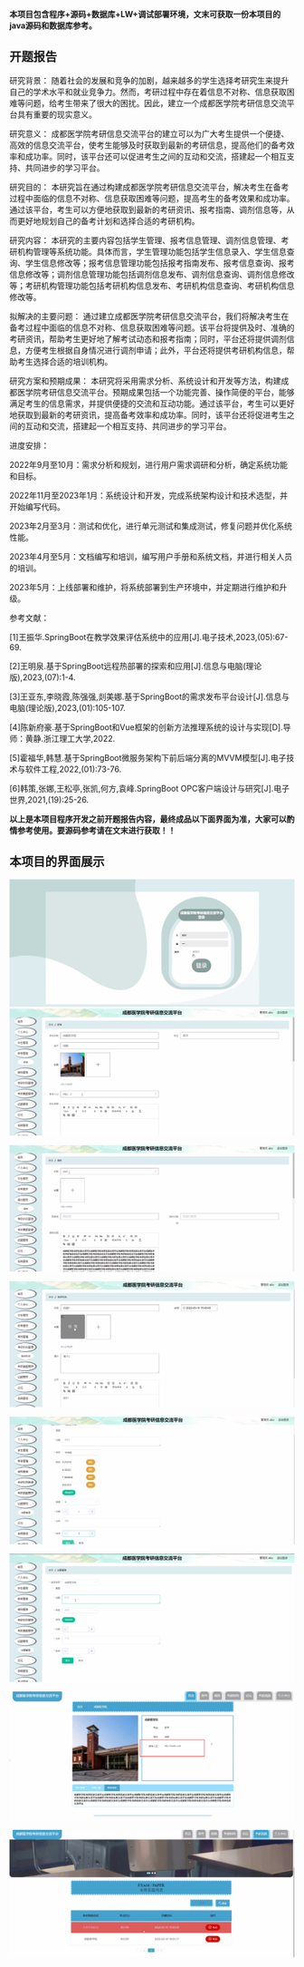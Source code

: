 ****本项目包含程序+源码+数据库+LW+调试部署环境，文末可获取一份本项目的java源码和数据库参考。****

## ******开题报告******

研究背景：
随着社会的发展和竞争的加剧，越来越多的学生选择考研究生来提升自己的学术水平和就业竞争力。然而，考研过程中存在着信息不对称、信息获取困难等问题，给考生带来了很大的困扰。因此，建立一个成都医学院考研信息交流平台具有重要的现实意义。

研究意义：
成都医学院考研信息交流平台的建立可以为广大考生提供一个便捷、高效的信息交流平台，使考生能够及时获取到最新的考研信息，提高他们的备考效率和成功率。同时，该平台还可以促进考生之间的互动和交流，搭建起一个相互支持、共同进步的学习平台。

研究目的：
本研究旨在通过构建成都医学院考研信息交流平台，解决考生在备考过程中面临的信息不对称、信息获取困难等问题，提高考生的备考效果和成功率。通过该平台，考生可以方便地获取到最新的考研资讯、报考指南、调剂信息等，从而更好地规划自己的备考计划和选择合适的考研机构。

研究内容：
本研究的主要内容包括学生管理、报考信息管理、调剂信息管理、考研机构管理等系统功能。具体而言，学生管理功能包括学生信息录入、学生信息查询、学生信息修改等；报考信息管理功能包括报考指南发布、报考信息查询、报考信息修改等；调剂信息管理功能包括调剂信息发布、调剂信息查询、调剂信息修改等；考研机构管理功能包括考研机构信息发布、考研机构信息查询、考研机构信息修改等。

拟解决的主要问题：
通过建立成都医学院考研信息交流平台，我们将解决考生在备考过程中面临的信息不对称、信息获取困难等问题。该平台将提供及时、准确的考研资讯，帮助考生更好地了解考试动态和报考指南；同时，平台还将提供调剂信息，方便考生根据自身情况进行调剂申请；此外，平台还将提供考研机构信息，帮助考生选择合适的培训机构。

研究方案和预期成果：
本研究将采用需求分析、系统设计和开发等方法，构建成都医学院考研信息交流平台。预期成果包括一个功能完善、操作简便的平台，能够满足考生的信息需求，并提供便捷的交流和互动功能。通过该平台，考生可以更好地获取到最新的考研资讯，提高备考效率和成功率。同时，该平台还将促进考生之间的互动和交流，搭建起一个相互支持、共同进步的学习平台。

进度安排：

2022年9月至10月：需求分析和规划，进行用户需求调研和分析，确定系统功能和目标。

2022年11月至2023年1月：系统设计和开发，完成系统架构设计和技术选型，并开始编写代码。

2023年2月至3月：测试和优化，进行单元测试和集成测试，修复问题并优化系统性能。

2023年4月至5月：文档编写和培训，编写用户手册和系统文档，并进行相关人员的培训。

2023年5月：上线部署和维护，将系统部署到生产环境中，并定期进行维护和升级。

参考文献：

[1]王振华.SpringBoot在教学效果评估系统中的应用[J].电子技术,2023,(05):67-69.

[2]王明泉.基于SpringBoot远程热部署的探索和应用[J].信息与电脑(理论版),2023,(07):1-4.

[3]王亚东,李晓霞,陈强强,剡美娜.基于SpringBoot的需求发布平台设计[J].信息与电脑(理论版),2023,(01):105-107.

[4]陈新府豪.基于SpringBoot和Vue框架的创新方法推理系统的设计与实现[D].导师：黄静.浙江理工大学,2022.

[5]霍福华,韩慧.基于SpringBoot微服务架构下前后端分离的MVVM模型[J].电子技术与软件工程,2022,(01):73-76.

[6]韩策,张娜,王松亭,张凯,何方,袁峰.SpringBoot OPC客户端设计与研究[J].电子世界,2021,(19):25-26.

****以上是本项目程序开发之前开题报告内容，最终成品以下面界面为准，大家可以酌情参考使用。要源码参考请在文末进行获取！！****

## ******本项目的界面展示******

![](./res/189d36cf21ae4f62914b736928a8cca9.png)![](./res/201b8137722f45f0829fb313f6752318.png)

![](./res/a5b8f76fc11d45fab990f1cb373488e4.png)

![](./res/4dce7e43cdfd419fa1c808f6ab038293.png)

![](./res/2ed39d577cb54fe2989a1e1734b6f6ed.png)

![](./res/b83c2ca298be4b00806154684e0ab737.png)

![](./res/5cc205adef4640b49688182e26ef7d94.png)

![](./res/e4c49ba95b2a4fe28c65fe0686afc1b6.png)

